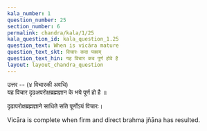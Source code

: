 ```yaml
---
kala_number: 1
question_number: 25
section_number: 6
permalink: chandra/kala/1/25
kala_question_id: kala_question_1.25
question_text: When is vicāra mature
question_text_skt: विचारः कदा पक्वम्
question_text_hin: यह विचार कब पूर्ण होवे है
layout: layout_chandra_question
---
```


<!-- hindi-start -->
उत्तर -- (४ विचारकी अवधि)  
यह विचार दृढअपरोक्षब्रह्मज्ञान के भये पूर्ण
हो है ॥
<!-- hindi-end -->

<!-- skt-start -->
दृढापरोक्षब्रह्मज्ञाने साधिते सति पूर्णोऽयं विचारः।
<!-- skt-end -->

<!-- eng-start -->
Vicāra is complete when firm and direct brahma jñāna has resulted.
<!-- eng-end -->
